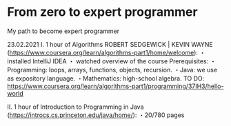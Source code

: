 # From zero to expert programmer

My path to become expert programmer

23.02.2021
I. 1 hour of Algorithms ROBERT SEDGEWICK | KEVIN WAYNE (https://www.coursera.org/learn/algorithms-part1/home/welcome):
・ installed IntelliJ IDEA
・ watched overview of the course
Prerequisites:
・Programming: loops, arrays, functions, objects, recursion.
・Java: we use as expository language.
・Mathematics: high-school algebra.
TO DO:
https://www.coursera.org/learn/algorithms-part1/programming/37IH3/hello-world

II. 1 hour of Introduction to Programming in Java (https://introcs.cs.princeton.edu/java/home/):
・20/780 pages
